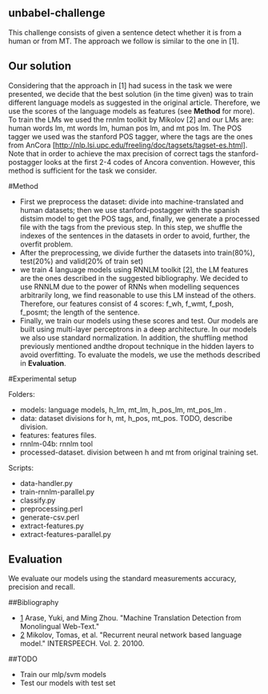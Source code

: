## unbabel-challenge
This challenge consists of given a sentence detect whether it is from a human or from MT. The approach we follow is similar to the one in [1].

## Our solution
Considering that the approach in [1] had sucess in the task we were presented, we decide that the best solution (in the time given) was to train different language models as suggested in the original article. Therefore, we use the scores of the language models as features (see __Method__ for more). To train the LMs we used the rnnlm toolkit by Mikolov [2] and our LMs are: human words lm, mt words lm, human pos lm, and mt pos lm. The POS tagger we used was the stanford POS tagger, where the tags are the ones from AnCora [http://nlp.lsi.upc.edu/freeling/doc/tagsets/tagset-es.html]. Note that in order to achieve the max precision of correct tags the stanford-postagger looks at the first 2-4 codes of Ancora convention. However, this method is sufficient for the task we consider.

#Method
+ First we preprocess the dataset: divide into machine-translated and human datasets; then we use stanford-postagger with the spanish distsim model to get the POS tags, and, finally, we generate a processed file with the tags from the previous step. In this step, we shuffle the indexes of the sentences in the datasets in order to avoid, further, the overfit problem.
+ After the preprocessing, we divide further the datasets into train(80%), test(20%) and valid(20% of train set)
+ we train 4 language models using RNNLM toolkit [2], the LM features are the ones described in the suggested bibliography. We decided to use RNNLM due to the power of RNNs when modelling sequences arbitrarily long, we find reasonable to use this LM instead of the others. Therefore, our features consist of 4 scores: f\_wh, f\_wmt, f\_posh, f\_posmt; the length of the sentence.
+ Finally, we train our models using these scores and test. Our models are built using multi-layer perceptrons in a deep architecture. In our models we also use standard normalization. In addition, the shuffling method previously mentioned andthe  dropout technique in the hidden layers to avoid overfitting. To evaluate the models, we use the methods described in __Evaluation__.

#Experimental setup

Folders:
+ models: language models, h\_lm, mt\_lm, h\_pos\_lm, mt\_pos\_lm .
+ data: dataset divisions for h, mt, h\_pos, mt\_pos. TODO, describe division.
+ features: features files.
+ rnnlm-04b: rnnlm tool
+ processed-dataset. division between h and mt from original training set. 

Scripts:
+ data-handler.py
+ train-rnnlm-parallel.py
+ classify.py
+ preprocessing.perl
+ generate-csv.perl
+ extract-features.py
+ extract-features-parallel.py


## Evaluation
We evaluate our models using the standard measurements accuracy, precision and recall.


##Bibliography
* [1](http://www.aclweb.org/anthology/P13-1157) Arase, Yuki, and Ming Zhou. "Machine Translation Detection from Monolingual Web-Text."
* [2](http://www.fit.vutbr.cz/research/groups/speech/publi/2010/mikolov_interspeech2010_IS100722.pdf) Mikolov, Tomas, et al. "Recurrent neural network based language model." INTERSPEECH. Vol. 2. 20100.


##TODO
+ Train our mlp/svm models
+ Test our models with test set

